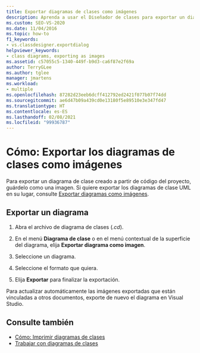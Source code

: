 ```yaml
---
title: Exportar diagramas de clases como imágenes
description: Aprenda a usar el Diseñador de clases para exportar un diagrama de clases creado a partir de código de un proyecto guardándolo como una imagen.
ms.custom: SEO-VS-2020
ms.date: 11/04/2016
ms.topic: how-to
f1_keywords:
- vs.classdesigner.exportdialog
helpviewer_keywords:
- class diagrams, exporting as images
ms.assetid: c57055c5-1340-449f-b9d3-ca6f87e2f69a
author: TerryGLee
ms.author: tglee
manager: jmartens
ms.workload:
- multiple
ms.openlocfilehash: 87282d23eeb6dcff412792ed2421f077b07f74dd
ms.sourcegitcommit: ae6d47b09a439cd0e13180f5e89510e3e347fd47
ms.translationtype: HT
ms.contentlocale: es-ES
ms.lasthandoff: 02/08/2021
ms.locfileid: "99936787"
---
```

# <a name="how-to-export-class-diagrams-as-images"></a>Cómo: Exportar los diagramas de clases como imágenes

Para exportar un diagrama de clase creado a partir de código del proyecto, guárdelo como una imagen. Si quiere exportar los diagramas de clase UML en su lugar, consulte [Exportar diagramas como imágenes](../../modeling/export-diagrams-as-images.md).

## <a name="export-a-diagram"></a>Exportar un diagrama

1. Abra el archivo de diagrama de clases (*.cd*).

2. En el menú **Diagrama de clase** o en el menú contextual de la superficie del diagrama, elija **Exportar diagrama como imagen**.

3. Seleccione un diagrama.

4. Seleccione el formato que quiera.

5. Elija **Exportar** para finalizar la exportación.

Para actualizar automáticamente las imágenes exportadas que están vinculadas a otros documentos, exporte de nuevo el diagrama en Visual Studio.

## <a name="see-also"></a>Consulte también

- [Cómo: Imprimir diagramas de clases](how-to-print-class-diagrams.md)
- [Trabajar con diagramas de clases](designing-and-viewing-classes-and-types.md)
